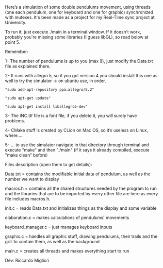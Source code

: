 Here’s a simulation of some double pendulums movement, using threads (one each pendulum, one for keyboard and one for graphic) synchronized with mutexes. It's been made as a project for my Real-Time sync project at University.



To run it, just execute ./main in a terminal window. 
If it doesn't work, probably you're missing some libraries (I guess libGL), so read below at point 5.




Remember:

1- The number of pendulums is up to you (max 9), just modify the Data.txt file as explained there.

2- It runs with allegro 5, so if you got version 4 you should install this one as well to try the simulator -> on ubuntu use, in order,

	"sudo add-apt-repository ppa:allegro/5.2"
	
	"sudo apt-get update"
	
	"sudo apt-get install liballegro5-dev" 
	
3- The INC.ttf file is a font file, if you delete it, you will surely have problems.

4- CMake stuff is created by CLion on Mac OS, so it’s useless on Linux, where….

5- … to use the simulator navigate in that directory through terminal and execute “make” and then "./main" (if it says it already compiled, execute "make clean" before)







Files description (open them to get details):



Data.txt = contains the modifiable initial data of pendulum, as well as the number we want to display

macros.h = contains all the shared structures needed by the program to run and the libraries that are to be 		imported by every other file are here as every file includes macros.h.

init.c = reads Data.txt and initializes things as the display and some variable

elaboration.c = makes calculations of pendulums' movements

keyboard_manager.c = just manages keyboard inputs

graphic.c = handles all graphic stuff, drawing pendulums, their trails and the grill to contain them, as well as
	the background

main.c = creates all threads and makes everything start to run








Dev: Riccardo Migliori
